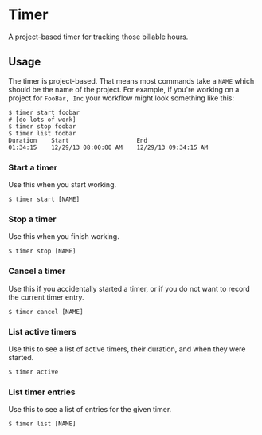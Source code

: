 # Timer

A project-based timer for tracking those billable hours.

## Usage

The timer is project-based. That means most commands take a `NAME` which
should be the name of the project. For example, if you're working on a project
for `FooBar, Inc` your workflow might look something like this:

```
$ timer start foobar
# [do lots of work]
$ timer stop foobar
$ timer list foobar
Duration    Start                   End
01:34:15    12/29/13 08:00:00 AM    12/29/13 09:34:15 AM
```

### Start a timer

Use this when you start working.

```
$ timer start [NAME]
```

### Stop a timer

Use this when you finish working.

```
$ timer stop [NAME]
```

### Cancel a timer

Use this if you accidentally started a timer, or if you do not want to record the
current timer entry.

```
$ timer cancel [NAME]
```

### List active timers

Use this to see a list of active timers, their duration, and when they were
started.

```
$ timer active
```

### List timer entries

Use this to see a list of entries for the given timer.

```
$ timer list [NAME]
```
